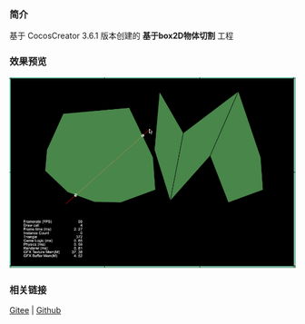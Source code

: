 ### 简介

基于 CocosCreator 3.6.1 版本创建的 **基于box2D物体切割** 工程

### 效果预览
![image](../../../gif/202211/2022110301.gif)

### 相关链接
[Gitee](https://gitee.com/mirrors_cocos-creator/cocos-example-physics/tree/v3.x/2d/box2d/assets/cases/demo) | [Github](https://github.com/cocos/cocos-example-physics/tree/v3.x/2d/box2d/assets/cases/demo)